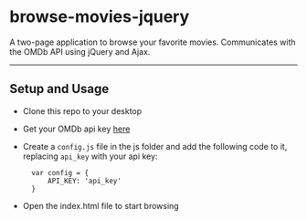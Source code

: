 # browse-movies-jquery
A two-page application to browse your favorite movies. Communicates with the OMDb API using jQuery and Ajax.

---

## Setup and Usage
- Clone this repo to your desktop
- Get your OMDb api key [here](https://www.omdbapi.com/apikey.aspx)
- Create a `config.js` file in the js folder and add the following code to it, replacing `api_key` with your api key:

		var config = {
			API_KEY: 'api_key'
		}
	
- Open the index.html file to start browsing
